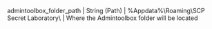 admintoolbox_folder_path | String (Path) | %Appdata%\Roaming\SCP Secret Laboratory\ | Where the Admintoolbox folder will be located
